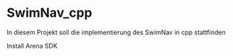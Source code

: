 # SwimNav_cpp
In diesem Projekt soll die implementierung des SwimNav in cpp stattfinden


Install Arena SDK